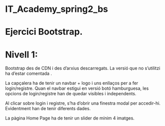 # IT_Academy_spring2_bs
# Ejercici Bootstrap.

# Nivell 1:

Bootstrap des de CDN i des d’arxius descarregats. La versió que no s’utilitzi ha d’estar comentada .

La capçalera ha de tenir un navbar + logo i uns enllaços per a fer login/registre. Quan el navbar estigui en versió botó hamburguesa, les opcions de login/registre han de quedar visibles i independents.

Al clicar sobre login i registre, s’ha d’obrir una finestra modal per accedir-hi. Evidentment han de tenir diferents dades.

La pàgina Home Page ha de tenir un slider de mínim 4 imatges.
